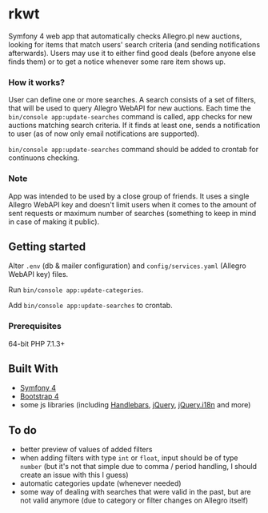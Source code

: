 # rkwt

Symfony 4 web app that automatically checks Allegro.pl new auctions, looking for items that match users' search criteria (and sending notifications afterwards). Users may use it to either find good deals (before anyone else finds them) or to get a notice whenever some rare item shows up.

### How it works?

User can define one or more searches. A search consists of a set of filters, that will be used to query Allegro WebAPI for new auctions. Each time the `bin/console app:update-searches` command is called, app checks for new auctions matching search criteria. If it finds at least one, sends a notification to user (as of now only email notifications are supported).

`bin/console app:update-searches` command should be added to crontab for continuons checking.

### Note

App was intended to be used by a close group of friends. It uses a single Allegro WebAPI key and doesn't limit users when it comes to the amount of sent requests or maximum number of searches (something to keep in mind in case of making it public).

## Getting started

Alter `.env` (db & mailer configuration) and `config/services.yaml` (Allegro WebAPI key) files.

Run `bin/console app:update-categories`.

Add `bin/console app:update-searches` to crontab.


### Prerequisites

64-bit PHP 7.1.3+

## Built With

* [Symfony 4](https://symfony.com/4)
* [Bootstrap 4](https://getbootstrap.com/)
* some js libraries (including [Handlebars](https://handlebarsjs.com/), [jQuery](https://jquery.com/), [jQuery.i18n](https://github.com/wikimedia/jquery.i18n) and more)

## To do

* better preview of values of added filters
* when adding filters with type `int` or `float`, input should be of type `number` (but it's not that simple due to comma / period handling, I should create an issue with this I guess)
* automatic categories update (whenever needed)
* some way of dealing with searches that were valid in the past, but are not valid anymore (due to category or filter changes on Allegro itself)